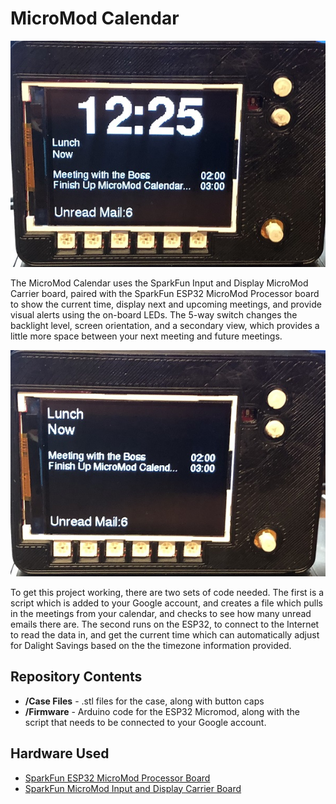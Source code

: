 # MicroMod Calendar

![MicroMod Input and Display Calendar Default View](https://github.com/awende/MicroMod_Calendar/blob/main/images/Input%20and%20Display%20Calendar%20View1.jpg)

The MicroMod Calendar uses the SparkFun Input and Display MicroMod Carrier board, paired with the SparkFun ESP32 MicroMod Processor board to show the current time, display next and upcoming meetings, and provide visual alerts using the on-board LEDs. The 5-way switch changes the backlight level, screen orientation, and a secondary view, which provides a little more space between your next meeting and future meetings.

![MicroMod Input and Display Calendar Alternate View](https://github.com/awende/MicroMod_Calendar/blob/main/images/Input%20and%20Display%20Calendar%20View0.jpg)

To get this project working, there are two sets of code needed. The first is a script which is added to your Google account, and creates a file which pulls in the meetings from your calendar, and checks to see how many unread emails there are. The second runs on the ESP32, to connect to the Internet to read the data in, and get the current time which can automatically adjust for Dalight Savings based on the the timezone information provided.

Repository Contents
-------------------
* **/Case Files** - .stl files for the case, along with button caps
* **/Firmware** - Arduino code for the ESP32 Micromod, along with the script that needs to be connected to your Google account.

Hardware Used
-------------------
* [SparkFun ESP32 MicroMod Processor Board](https://www.sparkfun.com/products/16781)
* [SparkFun MicroMod Input and Display Carrier Board](https://www.sparkfun.com/products/16985)